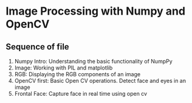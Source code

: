 # Image Processing with Numpy and OpenCV  
## Sequence of file  
1. Numpy Intro: Understanding the basic functionality of NumpPy  
2. Image: Working with PIL and matplotlib  
3. RGB: Displaying the RGB components of an image  
4. OpenCV first: Basic Open CV operations. Detect face and eyes in an image  
5. Frontal Face: Capture face in real time using open cv
